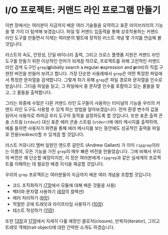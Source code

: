 # I/O 프로젝트: 커맨드 라인 프로그램 만들기

이번 장에서는 여러분이 지금까지 배운 여러 기술들을 요약하고 표준 라이브러리의
기능을 몇 가지 더 탐색해 보겠습니다. 파일 및 커맨드 입출력을 통해 상호작용하는
커맨드 라인 도구를 만들면서 이제는 여러분의 벨트에 장착된 러스트 개념 몇 가지를
연습해 볼 것입니다.

러스트의 속도, 안정성, 단일 바이너리 출력, 그리고 크로스 플랫폼 지원은
커맨드 라인 도구를 만들기 위한 이상적인 언어가 되게끔 하므로, 프로젝트를 위해
고전적인 커맨드 라인 검색 도구인 `grep`(**g**lobally search a **r**egular
**e**xpression and **p**rint)의 직접 구현한 버전을 만들어 보려고 합니다.
가장 단순한 사용례에서 `grep`은 어떤 특정한 파일에서 특정한 문자열을 검색합니다.
그렇게 하기 위해 `grep`은 파일 경로와 문자열을 인수로 받습니다. 그다음
파일을 읽고, 그 파일에서 중 문자열 인수를 포함하고 있는 줄들을 찾고,
그 줄들을 출력합니다.

그러는 와중에 수많은 다른 커맨드 라인 도구들이 사용하는 터미널의 기능을 우리의
커맨드 라인 도구도 사용할 수 있게 하는 방법을 알아보겠습니다. 먼저 환경 변수의
값을 읽어서 사용자로 하여금 우리 도구의 동작을 설정하도록 할 것입니다. 또한 표준
출력 콘솔 스트림 (`stdout`) 대신 표준 에러 콘솔 스트림 (`stderr`)에 에러 메시지를
출력하여, 예를 들자면 사용자가 화면을 통해 에러 메시지를 보는 동안에도
성공적인 출력을 파일로 전용(redirect)할 수 있게끔 할 것입니다.

러스트 커뮤니티 멤버 일원인 앤드루 갈란트 (Andrew Gallant) 가 이미
`ripgrep`이라는 이름의, 모든 기능을 가진 `grep`의 매우 빠른 버전을
만들었습니다. 그에 비해서 우리의 버전은 꽤 단순할 예정이지만, 이 장은
여러분에게 `ripgrep`과 같은 실세계의 프로젝트를 이해하는 데 필요한 배경
지식을 제공할 것입니다.

우리의 `grep` 프로젝트는 여러분들이 지금까지 배운 여러 개념을 조합할 것입니다:

* 코드 조직화하기 ([7장][ch7]<!-- ignore -->에서 모듈에 대해 배운
  것들을 사용)
* 벡터와 문자열 사용하기 ([8장][ch8]<!-- ignore -->의 컬렉션)
* 에러 처리하기 ([9장][ch9]<!-- ignore -->)
* 적절한 곳에 트레잇과 라이프타임 사용하기 ([10장][ch10]<!-- ignore
  -->)
* 테스트 작성하기 ([11장][ch11]<!-- ignore -->)

또한 [13장][ch13]<!-- ignore -->과 [17장][ch17]<!-- ignore -->에서
자세히 다룰 예정인 클로저(closure), 반복자(iterator), 그리고 트레잇 객체(trait
object)에 대한 간략한 소개도 하겠습니다.

[ch7]: ch07-00-managing-growing-projects-with-packages-crates-and-modules.html
[ch8]: ch08-00-common-collections.html
[ch9]: ch09-00-error-handling.html
[ch10]: ch10-00-generics.html
[ch11]: ch11-00-testing.html
[ch13]: ch13-00-functional-features.html
[ch17]: ch17-00-oop.html
